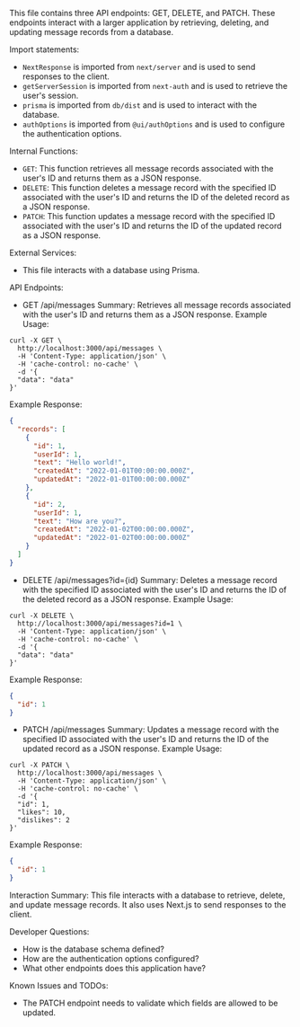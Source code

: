 This file contains three API endpoints: GET, DELETE, and PATCH. These endpoints interact with a larger application by retrieving, deleting, and updating message records from a database. 

Import statements:
- `NextResponse` is imported from `next/server` and is used to send responses to the client.
- `getServerSession` is imported from `next-auth` and is used to retrieve the user's session.
- `prisma` is imported from `db/dist` and is used to interact with the database.
- `authOptions` is imported from `@ui/authOptions` and is used to configure the authentication options.

Internal Functions:
- `GET`: This function retrieves all message records associated with the user's ID and returns them as a JSON response.
- `DELETE`: This function deletes a message record with the specified ID associated with the user's ID and returns the ID of the deleted record as a JSON response.
- `PATCH`: This function updates a message record with the specified ID associated with the user's ID and returns the ID of the updated record as a JSON response.

External Services:
- This file interacts with a database using Prisma.

API Endpoints:
- GET /api/messages
Summary: Retrieves all message records associated with the user's ID and returns them as a JSON response.
Example Usage:
```
curl -X GET \
  http://localhost:3000/api/messages \
  -H 'Content-Type: application/json' \
  -H 'cache-control: no-cache' \
  -d '{
  "data": "data"
}'
```
Example Response:
```json
{
  "records": [
    {
      "id": 1,
      "userId": 1,
      "text": "Hello world!",
      "createdAt": "2022-01-01T00:00:00.000Z",
      "updatedAt": "2022-01-01T00:00:00.000Z"
    },
    {
      "id": 2,
      "userId": 1,
      "text": "How are you?",
      "createdAt": "2022-01-02T00:00:00.000Z",
      "updatedAt": "2022-01-02T00:00:00.000Z"
    }
  ]
}
```

- DELETE /api/messages?id={id}
Summary: Deletes a message record with the specified ID associated with the user's ID and returns the ID of the deleted record as a JSON response.
Example Usage:
```
curl -X DELETE \
  http://localhost:3000/api/messages?id=1 \
  -H 'Content-Type: application/json' \
  -H 'cache-control: no-cache' \
  -d '{
  "data": "data"
}'
```
Example Response:
```json
{
  "id": 1
}
```

- PATCH /api/messages
Summary: Updates a message record with the specified ID associated with the user's ID and returns the ID of the updated record as a JSON response.
Example Usage:
```
curl -X PATCH \
  http://localhost:3000/api/messages \
  -H 'Content-Type: application/json' \
  -H 'cache-control: no-cache' \
  -d '{
  "id": 1,
  "likes": 10,
  "dislikes": 2
}'
```
Example Response:
```json
{
  "id": 1
}
```

Interaction Summary:
This file interacts with a database to retrieve, delete, and update message records. It also uses Next.js to send responses to the client.

Developer Questions:
- How is the database schema defined?
- How are the authentication options configured?
- What other endpoints does this application have?

Known Issues and TODOs:
- The PATCH endpoint needs to validate which fields are allowed to be updated.